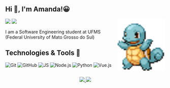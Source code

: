 ## Hi 👋, I'm Amanda!😀
<img align='right' src='https://raw.githubusercontent.com/PokeAPI/sprites/master/sprites/pokemon/versions/generation-v/black-white/animated/7.gif' width='150'>
 <div> 
  <a href="https://instagram.com/httpsdinha" target="_blank"><img src="https://img.shields.io/badge/-Instagram-%23E4405F?style=for-the-badge&logo=instagram&logoColor=white" target="_blank"></a>
  <a href="https://www.linkedin.com/in/amandagois/" target="_blank"><img src="https://img.shields.io/badge/-LinkedIn-%230077B5?style=for-the-badge&logo=linkedin&logoColor=white" target="_blank"></a> 
</div>

I am a Software Engineering student at UFMS (Federal University of Mato Grosso do Sul)

<div align="left">
  <h2>Technologies & Tools 🔧</h2>
  <img height="40"src="https://cdn.jsdelivr.net/gh/devicons/devicon@latest/icons/git/git-original-wordmark.svg" alt="Git"/>
  <img height="40" src="https://cdn.jsdelivr.net/gh/devicons/devicon@latest/icons/github/github-original.svg" alt="GitHub"/>
  <img height="40" src="https://cdn.jsdelivr.net/gh/devicons/devicon@latest/icons/javascript/javascript-original.svg" alt="JS" />
  <img height="40" src="https://cdn.jsdelivr.net/gh/devicons/devicon/icons/nodejs/nodejs-original.svg" alt="Node.js">
  <img height="40" src="https://cdn.jsdelivr.net/gh/devicons/devicon/icons/python/python-original.svg" alt="Python">
  <img height="40" src="https://cdn.jsdelivr.net/gh/devicons/devicon/icons/vuejs/vuejs-original.svg" alt="Vue.js">
</div>

  ##

<div align="center">
  <a href="https://github.com/httpsdinha">
  <img height="150em" src="https://github-readme-stats.vercel.app/api?username=httpsdinha&show_icons=true&theme=dark&include_all_commits=true&count_private=true"/>
  <img height="150em" src="https://github-readme-stats.vercel.app/api/top-langs/?username=httpsdinha&layout=compact&langs_count=7&theme=dark"/>
</div>

  ##
 
